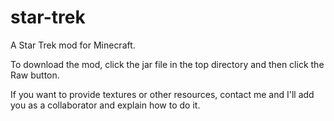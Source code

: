 # star-trek
A Star Trek mod for Minecraft.

To download the mod, click the jar file in the top directory and then click the Raw button.

If you want to provide textures or other resources, contact me and I'll add you as a collaborator and explain how to do it.
